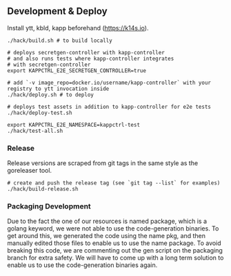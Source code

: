 ## Development & Deploy

Install ytt, kbld, kapp beforehand (https://k14s.io).

```
./hack/build.sh # to build locally

# deploys secretgen-controller with kapp-controller
# and also runs tests where kapp-controller integrates 
# with secretgen-controller
export KAPPCTRL_E2E_SECRETGEN_CONTROLLER=true

# add `-v image_repo=docker.io/username/kapp-controller` with your registry to ytt invocation inside
./hack/deploy.sh # to deploy

# deploys test assets in addition to kapp-controller for e2e tests
./hack/deploy-test.sh

export KAPPCTRL_E2E_NAMESPACE=kappctrl-test
./hack/test-all.sh
```

### Release

Release versions are scraped from git tags in the same style as the goreleaser
tool.

```
# create and push the release tag (see `git tag --list` for examples)
./hack/build-release.sh
```

### Packaging Development

Due to the fact the one of our resources is named package, which is a golang
keyword, we were not able to use the code-generation binaries. To get around
this, we generated the code using the name pkg, and then manually edited those
files to enable us to use the name package. To avoid breaking this code, we are
commenting out the gen script on the packaging branch for extra safety. We will
have to come up with a long term solution to enable us to use the
code-generation binaries again.
